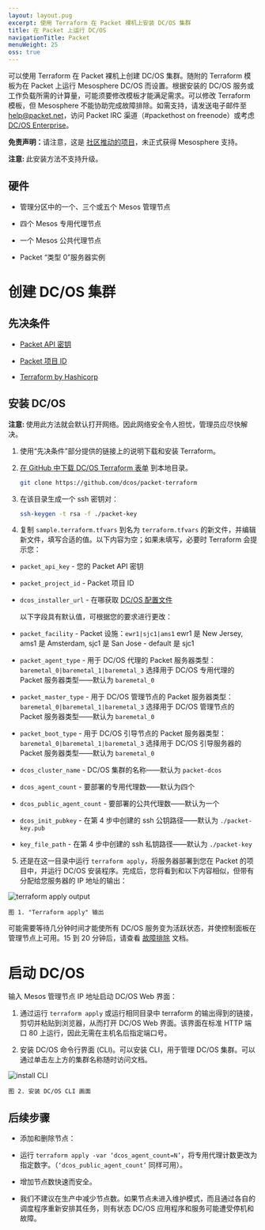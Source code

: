 ```yaml
---
layout: layout.pug
excerpt: 使用 Terraform 在 Packet 裸机上安装 DC/OS 集群
title: 在 Packet 上运行 DC/OS
navigationTitle: Packet 
menuWeight: 25
oss: true
---
```


可以使用 Terraform 在 Packet 裸机上创建 DC/OS 集群。随附的 Terraform 模板为在 Packet 上运行 Mesosphere DC/OS 而设置。根据安装的 DC/OS 服务或工作负载所需的计算量，可能须要修改模板才能满足需求。可以修改 Terraform 模板，但 Mesosphere 不能协助完成故障排除。如需支持，请发送电子邮件至 help@packet.net，访问 Packet IRC 渠道（#packethost on freenode）或考虑 [DC/OS Enterprise](https://mesosphere.com/)。

<p class="message--warning"><strong>免责声明：</strong>请注意，这是 <a href="https://github.com/dcos/terraform-dcos/tree/master/gcp">社区推动的项目</a>，未正式获得 Mesosphere 支持。</p>

<p class="message--note"><strong>注意: </strong> 此安装方法不支持升级。</p>


## 硬件

- 管理分区中的一个、三个或五个 Mesos 管理节点

- 四个 Mesos 专用代理节点

- 一个 Mesos 公共代理节点

-  Packet “类型 0”服务器实例

# 创建 DC/OS 集群

## 先决条件

- [Packet API 密钥](https://help.packet.net/quick-start/api-integrations)

- [Packet 项目 ID](https://help.packet.net/quick-start/api-integrations)

- [Terraform by Hashicorp](https://www.terraform.io/intro/getting-started/install.html)

## 安装 DC/OS

<p class="message--note"><strong>注意: </strong> 使用此方法就会默认打开网络。因此网络安全令人担忧，管理员应尽快解决。</p>

1. 使用“先决条件”部分提供的链接上的说明下载和安装 Terraform。

2. [在 GitHub 中下载 DC/OS Terraform 表单](https://github.com/dcos/packet-terraform) 到本地目录。

    ```bash
    git clone https://github.com/dcos/packet-terraform
    ```

3. 在该目录生成一个 ssh 密钥对：

    ```bash
    ssh-keygen -t rsa -f ./packet-key
    ```

4. 复制 `sample.terraform.tfvars` 到名为 `terraform.tfvars` 的新文件，并编辑新文件，填写合适的值。以下内容为空；如果未填写，必要时 Terraform 会提示您：

 - `packet_api_key` - 您的 Packet API 密钥

 - `packet_project_id` -  Packet 项目 ID

 - `dcos_installer_url` - 在哪获取 [DC/OS 配置文件](https://downloads.dcos.io/dcos/stable/dcos_generate_config.sh)

    以下字段具有默认值，可根据您的要求进行更改：

 - `packet_facility` -  Packet 设施：`ewr1|sjc1|ams1` 
 ewr1 是 New Jersey, ams1 是 Amsterdam, sjc1 是 San Jose - default 是 sjc1

 - `packet_agent_type` - 用于 DC/OS 代理的 Packet 服务器类型：`baremetal_0|baremetal_1|baremetal_3`
 选择用于 DC/OS 专用代理的 Packet 服务器类型——默认为 `baremetal_0`

 - `packet_master_type` - 用于 DC/OS 管理节点的 Packet 服务器类型：`baremetal_0|baremetal_1|baremetal_3`
 选择用于 DC/OS 管理节点的 Packet 服务器类型——默认为 `baremetal_0`

 - `packet_boot_type` - 用于 DC/OS 引导节点的 Packet 服务器类型：`baremetal_0|baremetal_1|baremetal_3`
 选择用于 DC/OS 引导服务器的 Packet 服务器类型——默认为 `baremetal_0`

 - `dcos_cluster_name` - DC/OS 集群的名称——默认为 `packet-dcos`

 - `dcos_agent_count` - 要部署的专用代理数——默认为四个

 - `dcos_public_agent_count` - 要部署的公共代理数——默认为一个

 - `dcos_init_pubkey` - 在第 4 步中创建的 ssh 公钥路径——默认为 `./packet-key.pub`

 - `key_file_path` - 在第 4 步中创建的 ssh 私钥路径——默认为 `./packet-key`

5. 还是在这一目录中运行 `terraform apply`，将服务器部署到您在 Packet 的项目中，并运行 DC/OS 安装程序。完成后，您将看到和以下内容相似，但带有分配给您服务器的 IP 地址的输出：

 ![terraform apply output](/cn/1.11/img/packet_terraform_output.png)

    图 1. "Terraform apply" 输出

可能需要等待几分钟时间才能使所有 DC/OS 服务变为活跃状态，并使控制面板在管理节点上可用。15 到 20 分钟后，请查看 [故障排除](/cn/1.11/installing/troubleshooting/) 文档。

# 启动 DC/OS
输入 Mesos 管理节点 IP 地址启动 DC/OS Web 界面：

1. 通过运行 `terraform apply` 或运行相同目录中 terraform 的输出得到的链接，剪切并粘贴到浏览器，从而打开 DC/OS Web 界面。该界面在标准 HTTP 端口 80 上运行，因此无需在主机名后指定端口号。

2. 安装 DC/OS 命令行界面 (CLI)。可以安装 CLI，用于管理 DC/OS 集群。可以通过单击左上方的集群名称随时访问文档。

 ![install CLI](/cn/1.11/img/install-cli-terminal.png)

    图 2. 安装 DC/OS CLI 画面

## 后续步骤

- 添加和删除节点：

 - 运行 `terraform apply -var ‘dcos_agent_count=N’`，将专用代理计数更改为指定数字。（`‘dcos_public_agent_count’` 同样可用）。

 - 增加节点数快速而安全。

 - 我们不建议在生产中减少节点数。如果节点未进入维护模式，而且通过各自的调度程序重新安排其任务，则有状态 DC/OS 应用程序和服务可能遭受停机和故障。
